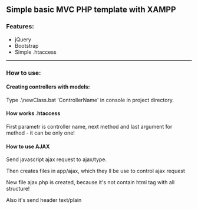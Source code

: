 <div>
    <h2>Simple basic MVC PHP template with XAMPP</h2>
    <h3>Features:</h3>
    <ul>
        <li>jQuery</li>
        <li>Bootstrap</li>
        <li>Simple .htaccess</li>
    </ul>
    <hr>
    <h3>How to use: </h3>
    <h4>Creating controllers with models: </h4>
    <p>Type .\newClass.bat 'ControllerName' in console in project directory.</p>
    <h4>How works .htaccess</h4>
    <p>First parametr is controller name, next method and last argument for method - it can be only one!</p>
    <h4>How to use AJAX</h4>
    <p>Send javascript ajax request to ajax/type.</p>
    <p>Then creates files in app/ajax, which they ll be use to control ajax request</p>
    <p>New file ajax.php is created, because it's not contain html tag with all structure!</p>
    <p>Also it's send header text/plain</p>
</div>